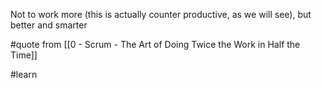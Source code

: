 Not to work more (this is actually counter productive, as we will see), but better and smarter

#quote from [[0 - Scrum - The Art of Doing Twice the Work in Half the Time]]

#learn 